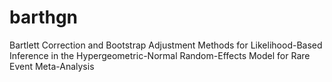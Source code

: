 # barthgn
Bartlett Correction and Bootstrap Adjustment Methods for Likelihood-Based Inference in the Hypergeometric-Normal Random-Effects Model for Rare Event Meta-Analysis
